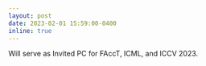 ```yaml
---
layout: post
date: 2023-02-01 15:59:00-0400
inline: true
---
```


Will serve as Invited PC for FAccT, ICML, and ICCV 2023.
